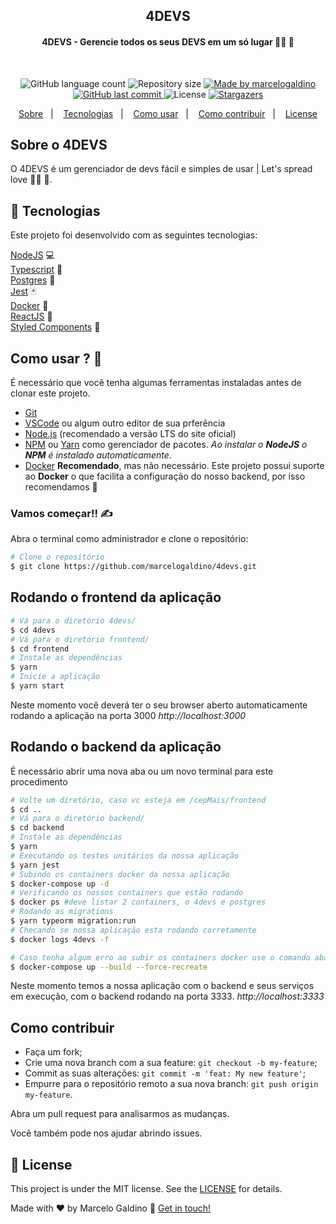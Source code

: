 <h2 align="center">
4DEVS
</h2>

<h4 align="center"> 
	4DEVS - Gerencie todos os seus DEVS em um só lugar 👨‍💻 💜
</h4>

<br/>

<p align="center">
  <img alt="GitHub language count" src="https://img.shields.io/github/languages/count/marcelogaldino/4devs?color=%2304D361">

  <img alt="Repository size" src="https://img.shields.io/github/repo-size/marcelogaldino/4devs">
	
  <a href="https://www.linkedin.com/in/marcelogaldino/">
    <img alt="Made by marcelogaldino" src="https://img.shields.io/badge/made%20by-marcelogaldino-%2304D361">
  </a>

  <a href="https://github.com/marcelogaldino/4devs/commits/master">
    <img alt="GitHub last commit" src="https://img.shields.io/github/last-commit/marcelogaldino/4devs">
  </a>

  <img alt="License" src="https://img.shields.io/badge/license-MIT-brightgreen">
   <a href="https://github.com/marcelogaldino/4devs/stargazers">
    <img alt="Stargazers" src="https://img.shields.io/github/stars/marcelogaldino/4devs?style=social">
  </a>
</p>

<p align="center">
  <a href="#sobre-o-4DEVS">Sobre</a>&nbsp;&nbsp;&nbsp;|&nbsp;&nbsp;&nbsp;
  <a href="#rocket-Tecnologias">Tecnologias</a>&nbsp;&nbsp;&nbsp;|&nbsp;&nbsp;&nbsp;
  <a href="#como-usar">Como usar</a>&nbsp;&nbsp;&nbsp;|&nbsp;&nbsp;&nbsp;
  <a href="#como-contribuir">Como contribuir</a>&nbsp;&nbsp;&nbsp;|&nbsp;&nbsp;&nbsp;
  <a href="#memo-license">License</a>
</p>


## Sobre o 4DEVS

 O 4DEVS é um gerenciador de devs fácil e simples de usar | Let's spread love 👨‍💻 💜.

## :rocket: Tecnologias

Este projeto foi desenvolvido com as seguintes tecnologias:

[NodeJS][nodejs] 💻 </br>
[Typescript][typescript] 📘 </br>
[Postgres][postgres] 🎲 </br>
[Jest][jest] 🃏 </br>
[Docker][docker] 🐳 </br>
[ReactJS][react] 💙 </br>
[Styled Components][styled-components] 💅 </br>


## Como usar ? 🤔

É necessário que você tenha algumas ferramentas instaladas antes de clonar este projeto. 

 - [Git](https://git-scm.com) 
 - [VSCode](https://code.visualstudio.com/) ou algum outro editor de sua prferência
 - [Node.js](https://nodejs.org/) (recomendado a versão LTS do site oficial) 
 - [NPM](https://www.npmjs.com/) ou [Yarn](https://yarnpkg.com/) como gerenciador de pacotes. *Ao instalar o **NodeJS** o **NPM** é instalado automaticamente*.
 - [Docker](https://www.docker.com/) **Recomendado**, mas não necessário. Este projeto possui suporte ao **Docker** o que facilita a configuração do nosso backend, por isso recomendamos 🐳


 ### Vamos começar!! ✍

Abra o terminal como administrador e clone o repositório:

```bash
# Clone o repositório
$ git clone https://github.com/marcelogaldino/4devs.git
```

## Rodando o frontend da aplicação

```bash
# Vá para o diretório 4devs/
$ cd 4devs
# Vá para o diretório frontend/
$ cd frontend
# Instale as dependências
$ yarn
# Inicie a aplicação
$ yarn start
```
Neste momento você deverá ter o seu browser aberto automaticamente rodando a aplicação na porta 3000 *http://localhost:3000*

## Rodando o backend da aplicação
É necessário abrir uma nova aba ou um novo terminal para este procedimento
```bash
# Volte um diretório, caso vc esteja em /cepMais/frontend
$ cd ..
# Vá para o diretório backend/
$ cd backend
# Instale as dependências
$ yarn
# Executando os testes unitários da nossa aplicação
$ yarn jest
# Subindo os containers docker da nossa aplicação
$ docker-compose up -d
# Verificando os nossos containers que estão rodando
$ docker ps #deve listar 2 containers, o 4devs e postgres
# Rodando as migrations
$ yarn typeorm migration:run
# Checando se nossa aplicação esta rodando corretamente 
$ docker logs 4devs -f

# Caso tenha algum erro ao subir os containers docker use o comando abaixo para recria-los
$ docker-compose up --build --force-recreate
```
Neste momento temos a nossa aplicação com o backend e seus serviços em execução, com o backend rodando na porta 3333. *http://localhost:3333*

## Como contribuir

- Faça um fork;
- Crie uma nova branch com a sua feature: `git checkout -b my-feature`;
- Commit as suas alterações: `git commit -m 'feat: My new feature'`;
- Empurre para o repositório remoto a sua nova branch: `git push origin my-feature`.

Abra um pull request para analisarmos as mudanças.

Você também pode nos ajudar abrindo issues.

## :memo: License

This project is under the MIT license. See the [LICENSE](https://github.com/marcelogaldino/4devs/blob/main/LICENSE) for details.


Made with ♥ by Marcelo Galdino :wave: [Get in touch!](https://www.linkedin.com/in/marcelogaldino/)

[typescript]: https://www.typescriptlang.org/
[react]: https://reactjs.org/
[postgres]: https://www.postgresql.org/
[jest]: https://jestjs.io/pt-BR/
[docker]: https://www.docker.com/
[nodejs]: https://nodejs.org/en/
[styled-components]: https://styled-components.com/

